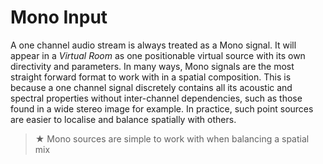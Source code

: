 # Mono Input

A one channel audio stream is always treated as a Mono signal. It will appear in a
_Virtual Room_ as one positionable virtual source with its own directivity and parameters. In many ways, Mono signals are the most straight forward format to work with
in a spatial composition. This is because a one channel signal discretely contains all
its acoustic and spectral properties without inter-channel dependencies, such as
those found in a wide stereo image for example. In practice, such point sources are
easier to localise and balance spatially with others.

> ★ Mono sources are simple to work with when balancing a spatial mix
